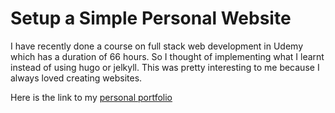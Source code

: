 
# Setup a Simple Personal Website

I have recently done a course on full stack web development in Udemy which has a duration of 66 hours. So I thought of implementing what I learnt instead of using hugo or jelkyll. This was pretty interesting to me because I always loved creating websites.

Here is the link to my [personal portfolio](https://gayathri2522.github.io/personal-portfolio/)

